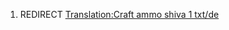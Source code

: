 1.  REDIRECT [Translation:Craft ammo shiva 1
    txt/de](Translation:Craft_ammo_shiva_1_txt/de "wikilink")